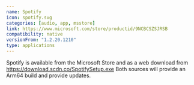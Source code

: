 ```yaml
---
name: Spotify
icon: spotify.svg
categories: [audio, app, msstore]
link: https://www.microsoft.com/store/productid/9NCBCSZSJRSB
compatibility: native
versionFrom: "1.2.20.1210"
type: applications
---
```


Spotify is available from the Microsoft Store and as a web download from https://download.scdn.co/SpotifySetup.exe
Both sources will provide an Arm64 build and provide updates.
